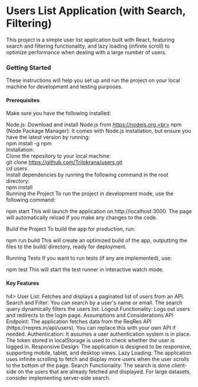 <h1>Users List Application (with Search, Filtering)</h1>
This project is a simple user list application built with React, featuring search and filtering functionality, and lazy loading (infinite scroll) to optimize performance when dealing with a large number of users.

<h3>Getting Started</h3>
These instructions will help you set up and run the project on your local machine for development and testing purposes.

<h4>Prerequisites</h4>
Make sure you have the following installed:

Node.js: Download and install Node.js from https://nodejs.org.<br>
npm (Node Package Manager): It comes with Node.js installation, but ensure you have the latest version by running:
<br>
npm install -g npm
<br>
Installation:
<br>
Clone the repository to your local machine:<br>
git clone https://github.com/Trilokrana/users.git<br>
cd users<br>
Install dependencies by running the following command in the root directory:<br>
npm install
<br>
Running the Project
To run the project in development mode, use the following command:<br>

npm start
This will launch the application on http://localhost:3000. The page will automatically reload if you make any changes to the code.

Build the Project
To build the app for production, run:

npm run build
This will create an optimized build of the app, outputting the files to the build/ directory, ready for deployment.

Running Tests
If you want to run tests (if any are implemented), use:


npm test
This will start the test runner in interactive watch mode.

<h4>Key Features</h4>h4>
User List: Fetches and displays a paginated list of users from an API.
Search and Filter: You can search by a user's name or email. The search query dynamically filters the users list.
Logout Functionality: Logs out users and redirects to the login page.
Assumptions and Considerations
API Endpoint: The application fetches data from the ReqRes API (https://reqres.in/api/users). You can replace this with your own API if needed.
Authentication: It assumes a user authentication system is in place. The token stored in localStorage is used to check whether the user is logged in.
Responsive Design: The application is designed to be responsive, supporting mobile, tablet, and desktop views.
Lazy Loading: The application uses infinite scrolling to fetch and display more users when the user scrolls to the bottom of the page.
Search Functionality: The search is done client-side on the users that are already fetched and displayed. For large datasets, consider implementing server-side search.
